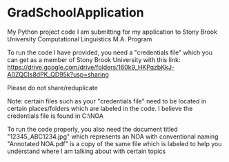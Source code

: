 # GradSchoolApplication
My Python project code I am submitting for my application to Stony Brook University Computational Linguistics M.A. Program

To run the code I have provided, you need a "credentials file" which you can get as a member of Stony Brook University with this link: https://drive.google.com/drive/folders/160k9_HKPqzbKkJ-A0ZQCIs8dPK_QD95k?usp=sharing

Please do not share/reduplicate 

Note: certain files such as your "credentials file" need to be located in certain places/folders which are labeled in the code. 
I believe the credentials file is found in C:\\NOA

To run the code properly, you also need the document titled "12345_ABC1234.jpg" which represents an NOA with conventional naming
"Annotated NOA.pdf" is a copy of the same file which is labeled to help you understand where I am talking about with certain topics 

